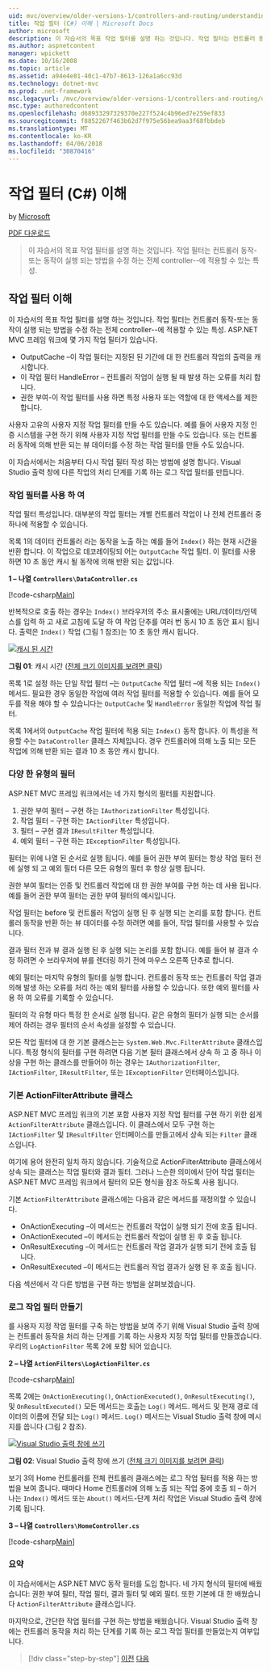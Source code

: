 ```yaml
---
uid: mvc/overview/older-versions-1/controllers-and-routing/understanding-action-filters-cs
title: 작업 필터 (C#) 이해 | Microsoft Docs
author: microsoft
description: 이 자습서의 목표 작업 필터를 설명 하는 것입니다. 작업 필터는 컨트롤러 동작-또는 전체 컨트롤러에 적용할 수 있는 특성 중...
ms.author: aspnetcontent
manager: wpickett
ms.date: 10/16/2008
ms.topic: article
ms.assetid: a94e4e81-40c1-47b7-8613-126a1a6cc93d
ms.technology: dotnet-mvc
ms.prod: .net-framework
msc.legacyurl: /mvc/overview/older-versions-1/controllers-and-routing/understanding-action-filters-cs
msc.type: authoredcontent
ms.openlocfilehash: d68933297329370e227f524c4b96ed7e259ef833
ms.sourcegitcommit: f8852267f463b62d7f975e56bea9aa3f68fbbdeb
ms.translationtype: MT
ms.contentlocale: ko-KR
ms.lasthandoff: 04/06/2018
ms.locfileid: "30870416"
---
```

<a name="understanding-action-filters-c"></a>작업 필터 (C#) 이해
====================
by [Microsoft](https://github.com/microsoft)

[PDF 다운로드](http://download.microsoft.com/download/e/f/3/ef3f2ff6-7424-48f7-bdaa-180ef64c3490/ASPNET_MVC_Tutorial_14_CS.pdf)

> 이 자습서의 목표 작업 필터를 설명 하는 것입니다. 작업 필터는 컨트롤러 동작-또는 동작이 실행 되는 방법을 수정 하는 전체 controller--에 적용할 수 있는 특성.


## <a name="understanding-action-filters"></a>작업 필터 이해

이 자습서의 목표 작업 필터를 설명 하는 것입니다. 작업 필터는 컨트롤러 동작-또는 동작이 실행 되는 방법을 수정 하는 전체 controller--에 적용할 수 있는 특성. ASP.NET MVC 프레임 워크에 몇 가지 작업 필터가 있습니다.

- OutputCache –이 작업 필터는 지정된 된 기간에 대 한 컨트롤러 작업의 출력을 캐시합니다.
- 이 작업 필터 HandleError – 컨트롤러 작업이 실행 될 때 발생 하는 오류를 처리 합니다.
- 권한 부여-이 작업 필터를 사용 하면 특정 사용자 또는 역할에 대 한 액세스를 제한 합니다.

사용자 고유의 사용자 지정 작업 필터를 만들 수도 있습니다. 예를 들어 사용자 지정 인증 시스템을 구현 하기 위해 사용자 지정 작업 필터를 만들 수도 있습니다. 또는 컨트롤러 동작에 의해 반환 되는 뷰 데이터를 수정 하는 작업 필터를 만들 수도 있습니다.

이 자습서에서는 처음부터 다시 작업 필터 작성 하는 방법에 설명 합니다. Visual Studio 출력 창에 다른 작업의 처리 단계를 기록 하는 로그 작업 필터를 만듭니다.

### <a name="using-an-action-filter"></a>작업 필터를 사용 하 여

작업 필터 특성입니다. 대부분의 작업 필터는 개별 컨트롤러 작업이 나 전체 컨트롤러 중 하나에 적용할 수 있습니다.

목록 1의 데이터 컨트롤러 라는 동작을 노출 하는 예를 들어 `Index()` 하는 현재 시간을 반환 합니다. 이 작업으로 데코레이팅되 어는 `OutputCache` 작업 필터. 이 필터를 사용 하면 10 초 동안 캐시 될 동작에 의해 반환 되는 값입니다.

**1 – 나열 `Controllers\DataController.cs`**

[!code-csharp[Main](understanding-action-filters-cs/samples/sample1.cs)]

반복적으로 호출 하는 경우는 `Index()` 브라우저의 주소 표시줄에는 URL/데이터/인덱스를 입력 하 고 새로 고침에 도달 하 여 작업 단추를 여러 번 동시 10 초 동안 표시 됩니다. 출력은 `Index()` 작업 (그림 1 참조)는 10 초 동안 캐시 됩니다.


[![캐시 된 시간](understanding-action-filters-cs/_static/image2.png)](understanding-action-filters-cs/_static/image1.png)

**그림 01**: 캐시 시간 ([전체 크기 이미지를 보려면 클릭](understanding-action-filters-cs/_static/image3.png))


목록 1로 설정 하는 단일 작업 필터 –는 `OutputCache` 작업 필터 –에 적용 되는 `Index()` 메서드. 필요한 경우 동일한 작업에 여러 작업 필터를 적용할 수 있습니다. 예를 들어 모두를 적용 해야 할 수 있습니다는 `OutputCache` 및 `HandleError` 동일한 작업에 작업 필터.

목록 1에서의 `OutputCache` 작업 필터에 적용 되는 `Index()` 동작 합니다. 이 특성을 적용할 수는 `DataController` 클래스 자체입니다. 경우 컨트롤러에 의해 노출 되는 모든 작업에 의해 반환 되는 결과 10 초 동안 캐시 합니다.

### <a name="the-different-types-of-filters"></a>다양 한 유형의 필터

ASP.NET MVC 프레임 워크에서는 네 가지 형식의 필터를 지원합니다.

1. 권한 부여 필터 – 구현 하는 `IAuthorizationFilter` 특성입니다.
2. 작업 필터 – 구현 하는 `IActionFilter` 특성입니다.
3. 필터 – 구현 결과 `IResultFilter` 특성입니다.
4. 예외 필터 – 구현 하는 `IExceptionFilter` 특성입니다.

필터는 위에 나열 된 순서로 실행 됩니다. 예를 들어 권한 부여 필터는 항상 작업 필터 전에 실행 되 고 예외 필터 다른 모든 유형의 필터 후 항상 실행 됩니다.

권한 부여 필터는 인증 및 컨트롤러 작업에 대 한 권한 부여를 구현 하는 데 사용 됩니다. 예를 들어 권한 부여 필터는 권한 부여 필터의 예시입니다.

작업 필터는 before 및 컨트롤러 작업이 실행 된 후 실행 되는 논리를 포함 합니다. 컨트롤러 동작을 반환 하는 뷰 데이터를 수정 하려면 예를 들어, 작업 필터를 사용할 수 있습니다.

결과 필터 전과 뷰 결과 실행 된 후 실행 되는 논리를 포함 합니다. 예를 들어 뷰 결과 수정 하려면 수 브라우저에 뷰를 렌더링 하기 전에 마우스 오른쪽 단추로 합니다.

예외 필터는 마지막 유형의 필터를 실행 합니다. 컨트롤러 동작 또는 컨트롤러 작업 결과 의해 발생 하는 오류를 처리 하는 예외 필터를 사용할 수 있습니다. 또한 예외 필터를 사용 하 여 오류를 기록할 수 있습니다.

필터의 각 유형 마다 특정 한 순서로 실행 됩니다. 같은 유형의 필터가 실행 되는 순서를 제어 하려는 경우 필터의 순서 속성을 설정할 수 있습니다.

모든 작업 필터에 대 한 기본 클래스는는 `System.Web.Mvc.FilterAttribute` 클래스입니다. 특정 형식의 필터를 구현 하려면 다음 기본 필터 클래스에서 상속 하 고 중 하나 이상을 구현 하는 클래스를 만들어야 하는 경우는 `IAuthorizationFilter`, `IActionFilter`, `IResultFilter`, 또는 `IExceptionFilter` 인터페이스입니다.

### <a name="the-base-actionfilterattribute-class"></a>기본 ActionFilterAttribute 클래스

ASP.NET MVC 프레임 워크의 기본 포함 사용자 지정 작업 필터를 구현 하기 위한 쉽게 `ActionFilterAttribute` 클래스입니다. 이 클래스에서 모두 구현 하는 `IActionFilter` 및 `IResultFilter` 인터페이스를 만들고에서 상속 되는 `Filter` 클래스입니다.

여기에 용어 완전히 일치 하지 않습니다. 기술적으로 ActionFilterAttribute 클래스에서 상속 되는 클래스는 작업 필터와 결과 필터. 그러나 느슨한 의미에서 단어 작업 필터는 ASP.NET MVC 프레임 워크에서 필터의 모든 형식을 참조 하도록 사용 됩니다.

기본 `ActionFilterAttribute` 클래스에는 다음과 같은 메서드를 재정의할 수 있습니다.

- OnActionExecuting –이 메서드는 컨트롤러 작업이 실행 되기 전에 호출 됩니다.
- OnActionExecuted –이 메서드는 컨트롤러 작업이 실행 된 후 호출 됩니다.
- OnResultExecuting –이 메서드는 컨트롤러 작업 결과가 실행 되기 전에 호출 됩니다.
- OnResultExecuted –이 메서드는 컨트롤러 작업 결과가 실행 된 후 호출 됩니다.

다음 섹션에서 각 다른 방법을 구현 하는 방법을 살펴보겠습니다.

### <a name="creating-a-log-action-filter"></a>로그 작업 필터 만들기

를 사용자 지정 작업 필터를 구축 하는 방법을 보여 주기 위해 Visual Studio 출력 창에는 컨트롤러 동작을 처리 하는 단계를 기록 하는 사용자 지정 작업 필터를 만들겠습니다. 우리의 `LogActionFilter` 목록 2에 포함 되어 있습니다.

**2 – 나열 `ActionFilters\LogActionFilter.cs`**

[!code-csharp[Main](understanding-action-filters-cs/samples/sample2.cs)]

목록 2에는 `OnActionExecuting()`, `OnActionExecuted()`, `OnResultExecuting()`, 및 `OnResultExecuted()` 모든 메서드는 호출는 `Log()` 메서드. 메서드 및 현재 경로 데이터의 이름에 전달 되는 `Log()` 메서드. `Log()` 메서드는 Visual Studio 출력 창에 메시지를 씁니다 (그림 2 참조).


[![Visual Studio 출력 창에 쓰기](understanding-action-filters-cs/_static/image5.png)](understanding-action-filters-cs/_static/image4.png)

**그림 02**: Visual Studio 출력 창에 쓰기 ([전체 크기 이미지를 보려면 클릭](understanding-action-filters-cs/_static/image6.png))


보기 3의 Home 컨트롤러를 전체 컨트롤러 클래스에는 로그 작업 필터를 적용 하는 방법을 보여 줍니다. 때마다 Home 컨트롤러에 의해 노출 되는 작업 중에 호출 되 – 하거나는 `Index()` 메서드 또는 `About()` 메서드-단계 처리 작업은 Visual Studio 출력 창에 기록 됩니다.

**3 – 나열 `Controllers\HomeController.cs`**

[!code-csharp[Main](understanding-action-filters-cs/samples/sample3.cs)]

### <a name="summary"></a>요약

이 자습서에서는 ASP.NET MVC 동작 필터를 도입 합니다. 네 가지 형식의 필터에 배웠습니다: 권한 부여 필터, 작업 필터, 결과 필터 및 예외 필터. 또한 기본에 대 한 배웠습니다 `ActionFilterAttribute` 클래스입니다.

마지막으로, 간단한 작업 필터를 구현 하는 방법을 배웠습니다. Visual Studio 출력 창에는 컨트롤러 동작을 처리 하는 단계를 기록 하는 로그 작업 필터를 만들었는지 여부입니다.

> [!div class="step-by-step"]
> [이전](asp-net-mvc-routing-overview-cs.md)
> [다음](improving-performance-with-output-caching-cs.md)
